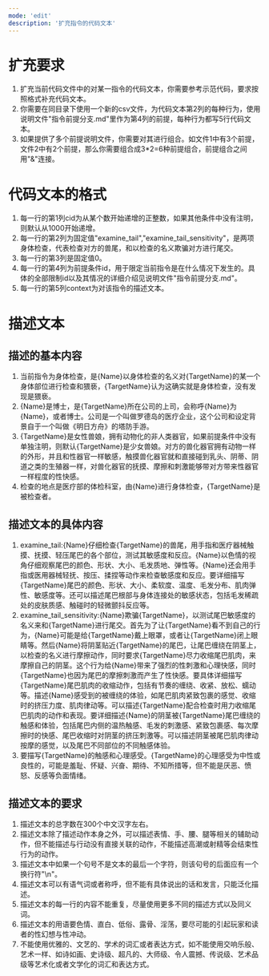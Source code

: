 ```yaml
---
mode: 'edit'
description: '扩充指令的代码文本'
---
```

# 扩充要求
1. 扩充当前代码文件中的对某一指令的代码文本，你需要参考示范代码，要求按照格式补充代码文本。
2. 你需要在同目录下使用一个新的csv文件，为代码文本第2列的每种行为，使用说明文件"指令前提分支.md"里作为第4列的前提，每种行为都写5行代码文本。
4. 如果提供了多个前提说明文件，你需要对其进行组合。如文件1中有3个前提，文件2中有2个前提，那么你需要组合成3*2=6种前提组合，前提组合之间用"&"连接。
# 代码文本的格式
1. 每一行的第1列cid为从某个数开始递增的正整数，如果其他条件中没有注明，则默认从1000开始递增。
2. 每一行的第2列为固定值"examine_tail","examine_tail_sensitivity"，是两项身体检查，代表检查对方的兽尾，和以检查的名义欺骗对方进行尾交。
3. 每一行的第3列是固定值0。
4. 每一行的第4列为前提条件id，用于限定当前指令是在什么情况下发生的。具体的全部限制id以及其情况的详细介绍见说明文件"指令前提分支.md"。
5. 每一行的第5列context为对该指令的描述文本。
# 描述文本
## 描述的基本内容
1. 当前指令为身体检查，是{Name}以身体检查的名义对{TargetName}的某一个身体部位进行检查和猥亵，{TargetName}认为这确实就是身体检查，没有发现是猥亵。
2. {Name}是博士，是{TargetName}所在公司的上司，会称呼{Name}为{Name}，或者博士。公司是一个叫做罗德岛的医疗企业，这个公司和设定背景自于一个叫做《明日方舟》的塔防手游。
3. {TargetName}是女性兽娘，拥有动物化的非人类器官，如果前提条件中没有单独注明，则默认{TargetName}是少女兽娘。对方的兽化器官拥有动物一样的外形，并且和性器官一样敏感，触摸兽化器官就和直接碰到乳头、阴蒂、阴道之类的生殖器一样，对兽化器官的抚摸、摩擦和刺激能够带对方带来性器官一样程度的性快感。
4. 检查的地点是医疗部的体检科室，由{Name}进行身体检查，{TargetName}是被检查者。
## 描述文本的具体内容
1. examine_tail:{Name}仔细检查{TargetName}的兽尾，用手指和医疗器械触摸、抚摸、轻压尾巴的各个部位，测试其敏感度和反应。{Name}以色情的视角仔细观察尾巴的颜色、形状、大小、毛发质地、弹性等。{Name}还会用手指或医用器械轻抚、按压、揉捏等动作来检查敏感度和反应。要详细描写{TargetName}尾巴的颜色、形状、大小、柔软度、温度、毛发分布、肌肉弹性、敏感度等。还可以描述尾巴根部与身体连接处的敏感状态，包括毛发稀疏处的皮肤质感、触碰时的轻微颤抖反应等。
2. examine_tail_sensitivity:{Name}欺骗{TargetName}，以测试尾巴敏感度的名义来和{TargetName}进行尾交。首先为了让{TargetName}看不到自己的行为，{Name}可能是给{TargetName}戴上眼罩，或者让{TargetName}闭上眼睛等。然后{Name}将阴茎贴近{TargetName}的尾巴，让尾巴缠绕在阴茎上，以检查的名义进行摩擦动作，同时要求{TargetName}尽力收缩尾巴肌肉，来摩擦自己的阴茎。这个行为给{Name}带来了强烈的性刺激和心理快感，同时{TargetName}也因为尾巴的摩擦刺激而产生了性快感。要具体详细描写{TargetName}尾巴肌肉的收缩动作，包括有节奏的缠绕、收紧、放松、蠕动等。描述{Name}感受到的被缠绕的体验，如尾巴肌肉紧致包裹的感觉、收缩时的挤压力度、肌肉律动等。可以描述{TargetName}配合检查时用力收缩尾巴肌肉的动作和表现。要详细描述{Name}的阴茎被{TargetName}尾巴缠绕的触感和体验，包括尾巴内侧的温热触感、毛发的刺激感、紧致包裹感、每次摩擦时的快感、尾巴收缩时对阴茎的挤压刺激等。可以描述阴茎被尾巴肌肉律动按摩的感觉，以及尾巴不同部位的不同触感体验。
3. 要描写{TargetName}的触感和心理感受。{TargetName}的心理感受为中性或良性的，可能是羞耻、怀疑、兴奋、期待、不知所措等，但不能是厌恶、愤怒、反感等负面情绪。
## 描述文本的要求
1. 描述文本的总字数在300个中文汉字左右。
2. 描述文本除了描述动作本身之外，可以描述表情、手、腰、腿等相关的辅助动作，但不能描述与行动没有直接关联的动作，不能描述高潮或射精等会结束性行为的动作。
3. 描述文本中如果一个句号不是文本的最后一个字符，则该句号的后面应有一个换行符"\n"。
4. 描述文本可以有语气词或者称呼，但不能有具体说出的话和发言，只能泛化描述。
5. 描述文本的每一行的内容不能重复，尽量使用更多不同的描述方式以及同义词。
6. 描述文本的用语要色情、直白、低俗、露骨、淫荡，要尽可能的引起玩家和读者的性幻想与性冲动。
7. 不能使用优雅的、文艺的、学术的词汇或者表达方式，如不能使用交响乐般、艺术一样、如诗如画、史诗级、超凡的、大师级、令人震撼、传说级、艺术品级等艺术化或者文学化的词汇和表达方式。
